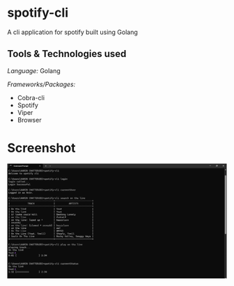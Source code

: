 # spotify-cli
A cli application for spotify built using Golang

## Tools & Technologies used
*Language:* Golang  

*Frameworks/Packages:*
* Cobra-cli
* Spotify
* Viper
* Browser


# Screenshot

![screenshot](screenshot.png)
